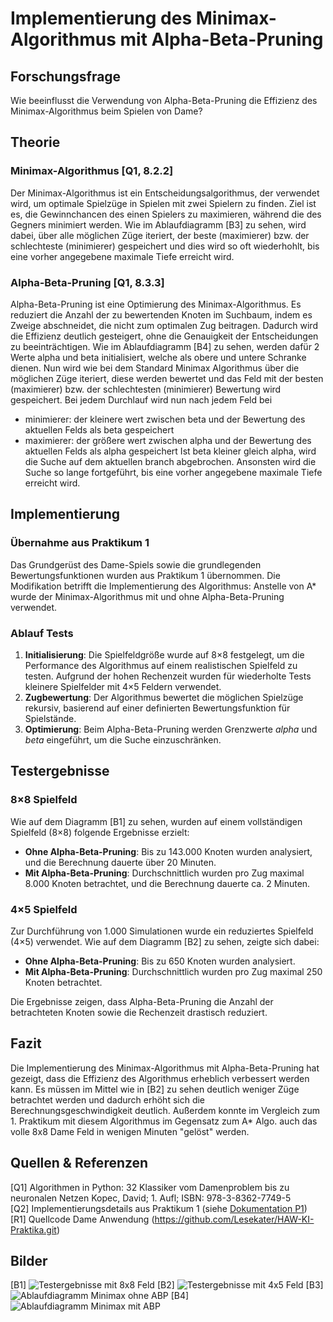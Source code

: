 # Implementierung des Minimax-Algorithmus mit Alpha-Beta-Pruning

## Forschungsfrage

Wie beeinflusst die Verwendung von Alpha-Beta-Pruning die Effizienz des Minimax-Algorithmus beim Spielen von Dame?

## Theorie

### Minimax-Algorithmus [Q1, 8.2.2]

Der Minimax-Algorithmus ist ein Entscheidungsalgorithmus, der verwendet wird, um optimale Spielzüge in Spielen mit zwei Spielern zu finden. Ziel ist es, die Gewinnchancen des einen Spielers zu maximieren, während die des Gegners minimiert werden. Wie im Ablaufdiagramm [B3] zu sehen, wird dabei, über alle möglichen Züge iteriert, der beste (maximierer) bzw. der schlechteste (minimierer) gespeichert und dies wird so oft wiederhohlt, bis eine vorher angegebene maximale Tiefe erreicht wird.

### Alpha-Beta-Pruning [Q1, 8.3.3]

Alpha-Beta-Pruning ist eine Optimierung des Minimax-Algorithmus. Es reduziert die Anzahl der zu bewertenden Knoten im Suchbaum, indem es Zweige abschneidet, die nicht zum optimalen Zug beitragen. Dadurch wird die Effizienz deutlich gesteigert, ohne die Genauigkeit der Entscheidungen zu beeinträchtigen.
Wie im Ablaufdiagramm [B4] zu sehen, werden dafür 2 Werte alpha und beta initialisiert, welche als obere und untere Schranke dienen. Nun wird wie bei dem Standard Minimax Algorithmus über die möglichen Züge iteriert, diese werden bewertet und das Feld mit der besten (maximierer) bzw. der schlechtesten (minimierer) Bewertung wird gespeichert. Bei jedem Durchlauf wird nun nach jedem Feld bei
- minimierer: der kleinere wert zwischen beta und der Bewertung des aktuellen Felds als beta gespeichert
- maximierer: der größere wert zwischen alpha und der Bewertung des aktuellen Felds als alpha gespeichert
Ist beta kleiner gleich alpha, wird die Suche auf dem aktuellen branch abgebrochen.
Ansonsten wird die Suche so lange fortgeführt, bis eine vorher angegebene maximale Tiefe erreicht wird.

## Implementierung

### Übernahme aus Praktikum 1

Das Grundgerüst des Dame-Spiels sowie die grundlegenden Bewertungsfunktionen wurden aus Praktikum 1 übernommen. Die Modifikation betrifft die Implementierung des Algorithmus: Anstelle von A* wurde der Minimax-Algorithmus mit und ohne Alpha-Beta-Pruning verwendet.

### Ablauf Tests

1. **Initialisierung**: Die Spielfeldgröße wurde auf 8×8 festgelegt, um die Performance des Algorithmus auf einem realistischen Spielfeld zu testen. Aufgrund der hohen Rechenzeit wurden für wiederholte Tests kleinere Spielfelder mit 4×5 Feldern verwendet.
2. **Zugbewertung**: Der Algorithmus bewertet die möglichen Spielzüge rekursiv, basierend auf einer definierten Bewertungsfunktion für Spielstände.
3. **Optimierung**: Beim Alpha-Beta-Pruning werden Grenzwerte _alpha_ und _beta_ eingeführt, um die Suche einzuschränken.

## Testergebnisse

### 8×8 Spielfeld

Wie auf dem Diagramm [B1] zu sehen, wurden auf einem vollständigen Spielfeld (8×8) folgende Ergebnisse erzielt:
- **Ohne Alpha-Beta-Pruning**: Bis zu 143.000 Knoten wurden analysiert, und die Berechnung dauerte über 20 Minuten.
- **Mit Alpha-Beta-Pruning**: Durchschnittlich wurden pro Zug maximal 8.000 Knoten betrachtet, und die Berechnung dauerte ca. 2 Minuten.

### 4×5 Spielfeld

Zur Durchführung von 1.000 Simulationen wurde ein reduziertes Spielfeld (4×5) verwendet. Wie auf dem Diagramm [B2] zu sehen, zeigte sich dabei:
- **Ohne Alpha-Beta-Pruning**: Bis zu 650 Knoten wurden analysiert.
- **Mit Alpha-Beta-Pruning**: Durchschnittlich wurden pro Zug maximal 250 Knoten betrachtet.

Die Ergebnisse zeigen, dass Alpha-Beta-Pruning die Anzahl der betrachteten Knoten sowie die Rechenzeit drastisch reduziert.

## Fazit

Die Implementierung des Minimax-Algorithmus mit Alpha-Beta-Pruning hat gezeigt, dass die Effizienz des Algorithmus erheblich verbessert werden kann. Es müssen im Mittel wie in [B2] zu sehen deutlich weniger Züge betrachtet werden und dadurch erhöht sich die Berechnungsgeschwindigkeit deutlich. Außerdem konnte im Vergleich zum 1. Praktikum mit diesem Algorithmus im Gegensatz zum A* Algo. auch das volle 8x8 Dame Feld in wenigen Minuten "gelöst" werden.

## Quellen & Referenzen

[Q1] Algorithmen in Python: 32 Klassiker vom Damenproblem bis zu neuronalen Netzen
Kopec, David; 1. Aufl; ISBN: 978-3-8362-7749-5 \
[Q2] Implementierungsdetails aus Praktikum 1 (siehe [Dokumentation P1](p1_dokumentation.md)) \
[R1] Quellcode Dame Anwendung (https://github.com/Lesekater/HAW-KI-Praktika.git)

## Bilder

[B1] ![Testergebnisse mit 8x8 Feld](8x8_field_abp_test.png)
[B2] ![Testergebnisse mit 4x5 Feld](4x5_field_abp_test.png)
[B3] ![Ablaufdiagramm Minimax ohne ABP](ablauf_minimax.png)
[B4] ![Ablaufdiagramm Minimax mit ABP](ablauf_minimax_abp.png)